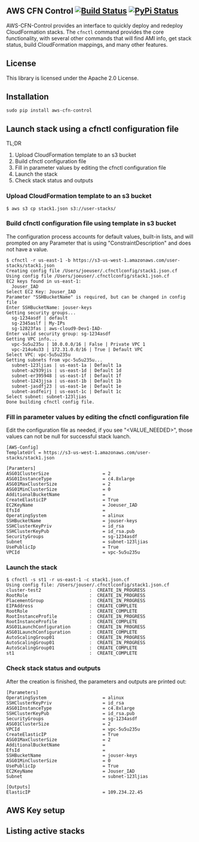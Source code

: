 ## AWS CFN Control [![Build Status](https://api.travis-ci.org/awslabs/aws-cfn-control.png?branch=master)](https://travis-ci.org/awslabs/aws-cfn-control) [![PyPi Status](https://badge.fury.io/py/aws-cfn-control.png)](https://badge.fury.io/py/aws-cfn-control)


AWS-CFN-Control provides an interface to quickly deploy and redeploy CloudFormation stacks. The `cfnctl` command provides the core functionality, with several other commands that will find AMI info, get stack status, build CloudFormation mappings, and many other features.


## License

This library is licensed under the Apache 2.0 License. 


## Installation

```
sudo pip install aws-cfn-control
```

## Launch stack using a cfnctl configuration file

TL;DR

1. Upload CloudFormation template to an s3 bucket
2. Build cfnctl configuration file
3. Fill in parameter values by editing the cfnctl configuration file
4. Launch the stack
5. Check stack status and outputs

### Upload CloudFormation template to an s3 bucket

```
$ aws s3 cp stack1.json s3://user-stacks/
```

### Build cfnctl configuration file using template in s3 bucket

The configuration process accounts for default values, built-in lists, and will prompted on any Parameter that is using "ConstraintDescription" and does not have a value.

```
$ cfnctl -r us-east-1 -b https://s3-us-west-1.amazonaws.com/user-stacks/stack1.json
Creating config file /Users/joeuser/.cfnctlconfig/stack1.json.cf
Using config file /Users/joeuser/.cfnctlconfig/stack1.json.cf
EC2 keys found in us-east-1:
  Jouser_IAD
Select EC2 Key: Jouser_IAD
Parameter "SSHBucketName" is required, but can be changed in config file
Enter SSHBucketName: jouser-keys
Getting security groups...
  sg-1234asdf | default
  sg-2345aslf | My-IPs
  sg-12823fas | aws-cloud9-Dev1-IAD-
Enter valid security group: sg-1234asdf
Getting VPC info...
  vpc-5u5u235u | 10.0.0.0/16 | False | Private VPC 1
  vpc-214u4u33 | 172.31.0.0/16 | True | Default VPC
Select VPC: vpc-5u5u235u
Getting subnets from vpc-5u5u235u...
  subnet-123ljias | us-east-1a | Default 1a
  subnet-a2939jis | us-east-1d | Default 1d
  subnet-er395948 | us-east-1f | Default 1f
  subnet-1243jjsa | us-east-1b | Default 1b
  subnet-jasdfj23 | us-east-1e | Default 1e
  subnet-asdfeirj | us-east-1c | Default 1c
Select subnet: subnet-123ljias
Done building cfnctl config file.
```

### Fill in parameter values by editing the cfnctl configuration file

Edit the configuration file as needed, if you see "<VALUE_NEEDED>", those values can not be null for successful stack luanch.

```
[AWS-Config]
TemplateUrl = https://s3-us-west-1.amazonaws.com/user-stacks/stack1.json

[Paramters]
ASG01ClusterSize                    = 2
ASG01InstanceType                   = c4.8xlarge
ASG01MaxClusterSize                 = 2
ASG01MinClusterSize                 = 0
AdditionalBucketName                =
CreateElasticIP                     = True
EC2KeyName                          = Joeuser_IAD
EfsId                               =
OperatingSystem                     = alinux
SSHBucketName                       = jouser-keys
SSHClusterKeyPriv                   = id_rsa
SSHClusterKeyPub                    = id_rsa.pub
SecurityGroups                      = sg-1234asdf
Subnet                              = subnet-123ljias
UsePublicIp                         = True
VPCId                               = vpc-5u5u235u
```


### Launch the stack

```
$ cfnctl -s st1 -r us-east-1 -c stack1.json.cf
Using config file: /Users/jouser/.cfnctlconfig/stack1.json.cf
cluster-test2                  :  CREATE_IN_PROGRESS
RootRole                       :  CREATE_IN_PROGRESS
PlacementGroup                 :  CREATE_IN_PROGRESS
EIPAddress                     :  CREATE_COMPLETE
RootRole                       :  CREATE_COMPLETE
RootInstanceProfile            :  CREATE_IN_PROGRESS
RootInstanceProfile            :  CREATE_COMPLETE
ASG01LaunchConfiguration       :  CREATE_IN_PROGRESS
ASG01LaunchConfiguration       :  CREATE_COMPLETE
AutoScalingGroup01             :  CREATE_IN_PROGRESS
AutoScalingGroup01             :  CREATE_IN_PROGRESS
AutoScalingGroup01             :  CREATE_COMPLETE
st1                            :  CREATE_COMPLETE
```

### Check stack status and outputs

After the creation is finished, the parameters and outputs are printed out:

```
[Parameters]
OperatingSystem                     = alinux
SSHClusterKeyPriv                   = id_rsa
ASG01InstanceType                   = c4.8xlarge
SSHClusterKeyPub                    = id_rsa.pub
SecurityGroups                      = sg-1234asdf
ASG01ClusterSize                    = 2
VPCId                               = vpc-5u5u235u
CreateElasticIP                     = True
ASG01MaxClusterSize                 = 2
AdditionalBucketName                =
EfsId                               =
SSHBucketName                       = jouser-keys
ASG01MinClusterSize                 = 0
UsePublicIp                         = True
EC2KeyName                          = Jouser_IAD
Subnet                              = subnet-123ljias

[Outputs]
ElasticIP                           = 109.234.22.45

```


## AWS Key setup


## Listing active stacks


